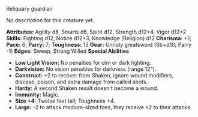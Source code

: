 Reliquary guardian

No description for this creature yet.

**Attributes:** Agility d8, Smarts d6, Spirit d12, Strength d12+4, Vigor
d12+2
**Skills:** Fighting d12, Notice d12+3, Knowledge (Religion) d12
**Charisma:** +1; **Pace:** 6; **Parry:** 7; **Toughness:** 13
**Gear:** Unholy greatsword (Str+d10; Parry -1)
**Edges:** Sweep, Strong Willed
**Special Abilities**
- **Low Light Vision:** No penalties for dim or dark lighting.
- **Darkvision:** No vision penalties for darkness (range 12").
- **Construct:** +2 to recover from Shaken, ignore wound modifiers,
disease, poison, and extra damage from called shots.
- **Hardy:** A second Shaken result doesn't become a wound.
- **Immunity:** Magic.
- **Size +4:** Twelve feet tall; Toughness +4.
- **Large:** -2 to attack medium-sized foes, they receive +2 to their
attacks.

